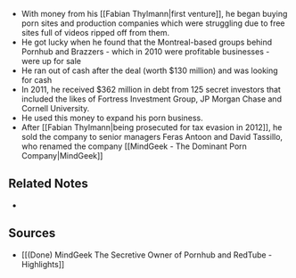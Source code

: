 - With money from his [[Fabian Thylmann|first venture]], he began buying porn sites and production companies which were struggling due to free sites full of videos ripped off from them.
- He got lucky when he found that the Montreal-based groups behind Pornhub and Brazzers - which in 2010 were profitable businesses - were up for sale
- He ran out of cash after the deal (worth $130 million) and was looking for cash
- In 2011, he received $362 million in debt from 125 secret investors that included the likes of Fortress Investment Group, JP Morgan Chase and Cornell University.
- He used this money to expand his porn business.
- After [[Fabian Thylmann|being prosecuted for tax evasion in 2012]], he sold the company to senior managers Feras Antoon and David Tassillo, who renamed the company [[MindGeek - The Dominant Porn Company|MindGeek]]

## Related Notes
- 

## Sources
- [[(Done) MindGeek The Secretive Owner of Pornhub and RedTube - Highlights]]